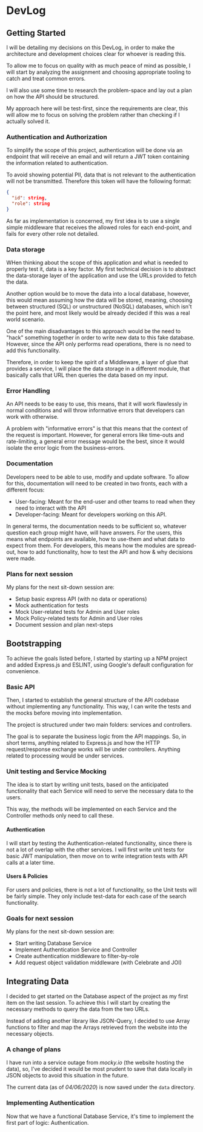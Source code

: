 # DevLog

## Getting Started

I will be detailing my decisions on this DevLog, in order to make the architecture and development choices clear for whoever is reading this.

To allow me to focus on quality with as much peace of mind as possible, I will start by analyzing the assignment and choosing appropriate tooling to catch and treat common errors.

I will also use some time to research the problem-space and lay out a plan on how the API should be structured.

My approach here will be test-first, since the requirements are clear, this will allow me to focus on solving the problem rather than checking if I actually solved it.

### Authentication and Authorization

To simplify the scope of this project, authentication will be done via an endpoint that will receive an email and will return a JWT token containing the information related to authentication.

To avoid showing potential PII, data that is not relevant to the authentication will not be transmitted. Therefore this token will have the following format:

```json
{
  "id": string,
  "role": string
}
```

As far as implementation is concerned, my first idea is to use a single simple middleware that receives the allowed roles for each end-point, and fails for every other role not detailed.

### Data storage

WHen thinking about the scope of this application and what is needed to properly test it, data is a key factor. My first technical decision is to abstract the data-storage layer of the application and use the URLs provided to fetch the data.

Another option would be to move the data into a local database, however, this would mean assuming how the data will be stored, meaning, choosing between structured (SQL) or unstructured (NoSQL) databases, which isn't the point here, and most likely would be already decided if this was a real world scenario.

One of the main disadvantages to this approach would be the need to "hack" something together in order to write new data to this fake database. However, since the API only performs read operations, there is no need to add this functionality.

Therefore, in order to keep the spirit of a Middleware, a layer of glue that provides a service, I will place the data storage in a different module, that basically calls that URL then queries the data based on my input.

### Error Handling

An API needs to be easy to use, this means, that it will work flawlessly in normal conditions and will throw informative errors that developers can work with otherwise.

A problem with "informative errors" is that this means that the context of the request is important. However, for general errors like time-outs and rate-limiting, a general error message would be the best, since it would isolate the error logic from the business-errors.

### Documentation

Developers need to be able to use, modify and update software. To allow for this, documentation will need to be created in two fronts, each with a different focus:

- User-facing: Meant for the end-user and other teams to read when they need to interact with the API
- Developer-facing: Meant for developers working on this API.

In general terms, the documentation needs to be sufficient so, whatever question each group might have, will have answers. For the users, this means what endpoints are available, how to use-them and what data to expect from them. For developers, this means how the modules are spread-out, how to add functionality, how to test the API and how & why decisions were made.

### Plans for next session

My plans for the next sit-down session are:

- Setup basic express API (with no data or operations)
- Mock authentication for tests
- Mock User-related tests for Admin and User roles
- Mock Policy-related tests for Admin and User roles
- Document session and plan next-steps

## Bootstrapping

To achieve the goals listed before, I started by starting up a NPM project and added Express.js and ESLINT, using Google's default configuration for convenience.

### Basic API

Then, I started to establish the general structure of the API codebase without implementing any functionality. This way, I can write the tests and the mocks before moving into implementation.

The project is structured under two main folders: services and controllers.

The goal is to separate the business logic from the API mappings. So, in short terms, anything related to Express.js and how the HTTP request/response exchange works will be under controllers. Anything related to processing would be under services.

### Unit testing and Service Mocking

The idea is to start by writing unit tests, based on the anticipated functionality that each Service will need to serve the necessary data to the users.

This way, the methods will be implemented on each Service and the Controller methods only need to call these.

#### Authentication

I will start by testing the Authentication-related functionality, since there is not a lot of overlap with the other services. I will first write unit tests for basic JWT manipulation, then move on to write integration tests with API calls at a later time.

#### Users & Policies

For users and policies, there is not a lot of functionality, so the Unit tests will be fairly simple. They only include test-data for each case of the search functionality.

### Goals for next session

My plans for the next sit-down session are:

- Start writing Database Service
- Implement Authentication Service and Controller
- Create authentication middleware to filter-by-role
- Add request object validation middleware (with Celebrate and JOI)

## Integrating Data

I decided to get started on the Database aspect of the project as my first item on the last session. To achieve this I will start by creating the necessary methods to query the data from the two URLs.

Instead of adding another library like JSON-Query, I decided to use Array functions to filter and map the Arrays retrieved from the website into the necessary objects.

### A change of plans

I have run into a service outage from *mocky.io* (the website hosting the data), so, I've decided it would be most prudent to save that data locally in JSON objects to avoid this situation in the future.

The current data (as of *04/06/2020*) is now saved under the `data` directory.

### Implementing Authentication

Now that we have a functional Database Service, it's time to implement the first part of logic: Authentication.
